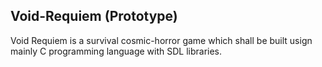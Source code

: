 ## Void-Requiem (Prototype)
Void Requiem is a survival cosmic-horror game which shall be built usign mainly C programming language with SDL libraries.
